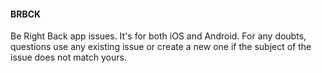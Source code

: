 #### BRBCK

Be Right Back app issues. It's for both iOS and Android.
For any doubts, questions use any existing issue or create a new one if the subject of the issue does not match yours.
